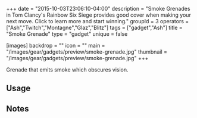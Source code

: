 +++
date = "2015-10-03T23:06:10-04:00"
description = "Smoke Grenades in Tom Clancy's Rainbow Six Siege provides good cover when making your next move. Click to learn more and start winning."
groupId = 3
operators = ["Ash","Twitch","Montagne","Glaz","Blitz"]
tags = ["gadget","Ash"]
title = "Smoke Grenade"
type = "gadget"
unique = false

[images]
  backdrop = ""
  icon = ""
  main = "/images/gear/gadgets/preview/smoke-grenade.jpg"
  thumbnail = "/images/gear/gadgets/preview/smoke-grenade.jpg"
+++

Grenade that emits smoke which obscures vision.<!--more-->

## Usage

## Notes
